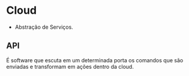 # Cloud

- Abstração de Serviços.

## API

É software que escuta em um determinada porta os comandos que são enviadas e transformam em ações dentro da cloud.